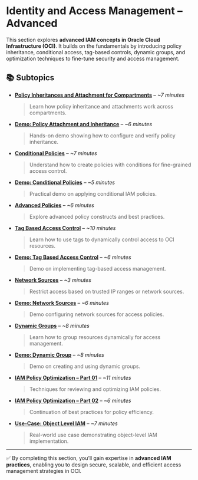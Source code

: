 # Identity and Access Management – Advanced  

This section explores **advanced IAM concepts in Oracle Cloud Infrastructure (OCI)**. It builds on the fundamentals by introducing policy inheritance, conditional access, tag-based controls, dynamic groups, and optimization techniques to fine-tune security and access management.  

## 📚 Subtopics  

- [**Policy Inheritances and Attachment for Compartments**](Policy-Inheritances-and-Attachments-for-Compartments.md) – *~7 minutes*  
  > Learn how policy inheritance and attachments work across compartments.  

- [**Demo: Policy Attachment and Inheritance**](Demo-Policy-Inheritances-and-Attachment.md) – *~6 minutes*  
  > Hands-on demo showing how to configure and verify policy inheritance.  

- [**Conditional Policies**](Conditional-Policies.md) – *~7 minutes*  
  > Understand how to create policies with conditions for fine-grained access control.  

- [**Demo: Conditional Policies**](Demo-Conditional-Policies.md) – *~5 minutes*  
  > Practical demo on applying conditional IAM policies.  

- [**Advanced Policies**](Advanced-Policies.md) – *~6 minutes*  
  > Explore advanced policy constructs and best practices.  

- [**Tag Based Access Control**](Tag-Based-Access-Control.md) – *~10 minutes*  
  > Learn how to use tags to dynamically control access to OCI resources.  

- [**Demo: Tag Based Access Control**](Demo-Tag-Based-Access-Control.md) – *~6 minutes*  
  > Demo on implementing tag-based access management.  

- [**Network Sources**](Network-Sources.md) – *~3 minutes*  
  > Restrict access based on trusted IP ranges or network sources.  

- [**Demo: Network Sources**](Demo-Network-Sources.md) – *~6 minutes*  
  > Demo configuring network sources for access policies.  

- [**Dynamic Groups**](DynamicGroup.md) – *~8 minutes*  
  > Learn how to group resources dynamically for access management.  

- [**Demo: Dynamic Group**](Demo-Dynamic-Group.md) – *~8 minutes*  
  > Demo on creating and using dynamic groups.  

- [**IAM Policy Optimization – Part 01**](Optimizing-IAM-Policies-Part1.md) – *~11 minutes*  
  > Techniques for reviewing and optimizing IAM policies.  

- [**IAM Policy Optimization – Part 02**](Optimizing-IAM-Policies-Part2.md) – *~6 minutes*  
  > Continuation of best practices for policy efficiency.  

- [**Use-Case: Object Level IAM**](Use-Case-Object_Level_IAM.md) – *~7 minutes*  
  > Real-world use case demonstrating object-level IAM implementation.  

---

✅ By completing this section, you’ll gain expertise in **advanced IAM practices**, enabling you to design secure, scalable, and efficient access management strategies in OCI.  
